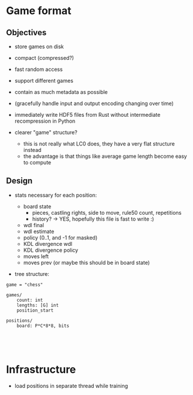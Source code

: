 # Game format

## Objectives

* store games on disk

* compact (compressed?)

* fast random access

* support different games

* contain as much metadata as possible 

* (gracefully handle input and output encoding changing over time)

* immediately write HDF5 files from Rust without intermediate recompression in Python

* clearer "game" structure?
  * this is not really what LC0 does, they have a very flat structure instead
  * the advantage is that things like average game length become easy to compute

## Design

* stats necessary for each position:
  * board state
    * pieces, castling rights, side to move, rule50 count, repetitions
    * history? -> YES, hopefully this file is fast to write :)
  * wdl final
  * wdl estimate
  * policy (0..1, and -1 for masked)
  * KDL divergence wdl
  * KDL divergence policy
  * moves left
  * moves prev (or maybe this should be in board state)

* tree structure:

```
game = "chess"

games/
    count: int
    lengths: [G] int
    position_start

positions/
    board: P*C*8*8, bits
    
    
    
    
```


# Infrastructure

* load positions in separate thread while training